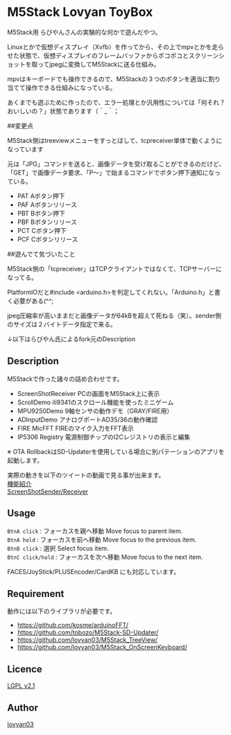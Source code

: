 M5Stack Lovyan ToyBox
===

M5Stack用 らびやんさんの実験的な何かで遊んだやつ。

Linuxとかで仮想ディスプレイ（Xvfb）を作ってから、その上でmpvとかを走らせた状態で、仮想ディスプレイのフレームバッファからポコポコとスクリーンショットを取ってjpegに変換してM5Stackに送る仕組み。

mpvはキーボードでも操作できるので、M5Stackの３つのボタンを適当に割り当てて操作できる仕組みになっている。

あくまでも遊ぶために作ったので、エラー処理とか汎用性については「何それ？おいしいの？」状態であります（＾_＾；


##変更点

M5Stack側はtreeviewメニューをすっとばして、tcpreceiver単体で動くようになっています

元は「JPG」コマンドを送ると、画像データを受け取ることができるのだけど、「GET」で画像データ要求、「P〜」で始まるコマンドでボタン押下通知になっている。

* PAT Aボタン押下
* PAF Aボタンリリース
* PBT Bボタン押下
* PBF Bボタンリリース 
* PCT Cボタン押下
* PCF Cボタンリリース 


##遊んでて気づいたこと

M5Stack側の「tcpreceiver」はTCPクライアントではなくて、TCPサーバーになってる。

PlatformIOだと#include <arduino.h>を判定してくれない。「Arduino.h」と書く必要がある(^^;

jpeg圧縮率が高いままだと画像データが64kBを超えて死ねる（笑）。sender側のサイズは２バイトデータ指定で来る。



↓以下はらびやん氏によるfork元のDescription
## Description
  
M5Stackで作った諸々の詰め合わせです。  
  
* ScreenShotReceiver PCの画面をM5Stack上に表示  
* ScrollDemo   ili9341のスクロール機能を使ったミニゲーム  
* MPU9250Demo  9軸センサの動作デモ（GRAY/FIRE用）  
* ADInputDemo  アナログポートAD35/36の動作確認  
* FIRE MicFFT  FIREのマイク入力をFFT表示  
* IP5306 Registry 電源制御チップのI2Cレジストリの表示と編集  
  
※ OTA RollbackはSD-Updaterを使用している場合に別パテーションのアプリを起動します。  
  
実際の動きを以下のツイートの動画で見る事が出来ます。  
[機能紹介](https://mobile.twitter.com/lovyan03/status/1104025644202057729)  
[ScreenShotSender/Receiver](https://mobile.twitter.com/lovyan03/status/1104169374888255488)  
  
## Usage
 `BtnA click` : フォーカスを親へ移動  Move focus to parent item.  
 `BtnA hold`  : フォーカスを前へ移動  Move focus to the previous item.  
 `BtnB click` : 選択  Select focus item.  
 `BtnC click/hold` : フォーカスを次へ移動  Move focus to the next item.  
  
FACES/JoyStick/PLUSEncoder/CardKB にも対応しています。  
  
## Requirement
動作には以下のライブラリが必要です。  

* https://github.com/kosme/arduinoFFT/  
* https://github.com/tobozo/M5Stack-SD-Updater/  
* https://github.com/lovyan03/M5Stack_TreeView/  
* https://github.com/lovyan03/M5Stack_OnScreenKeyboard/  


## Licence

[LGPL v2.1](https://github.com/lovyan03/M5Stack_LovyanToyBox/blob/master/LICENSE)  

## Author

[lovyan03](https://twitter.com/lovyan03)  
